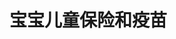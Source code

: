 <script setup>
import ScrollView from '../components/ScrollView.vue'
</script>

# 宝宝儿童保险和疫苗

<ScrollView>

</ScrollView>